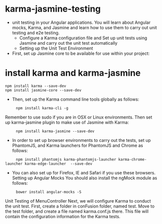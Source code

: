 
# karma-jasmine-testing
- unit testing in your Angular applications. You will learn about Angular mocks, Karma, and      Jasmine and learn how to use them to carry out unit testing and e2e testing.
  - Configure a Karma configuration file and Set up unit tests using Jasmine and carry out the   unit test automatically
  - Setting up the Unit Test Environment
- First, set up Jasmine core to be available for use within your project:

# install karma and karma-jasmine

```````
npm install karma --save-dev
npm install jasmine-core --save-dev
````````
- Then, set up the Karma command line tools globally as follows:

``````
     npm install karma-cli -g
``````

Remember to use sudo if you are in OSX or Linux environments.
Then set up karma-jasmine plugin to make use of Jasmine with Karma:
``````````
     npm install karma-jasmine --save-dev
````````````
- In order to set up browser environments to carry out the tests, set up PhantomJS, and Karma launchers for PhantomJS and Chrome as follows:

````````
     npm install phantomjs karma-phantomjs-launcher karma-chrome-launcher karma-edge-launcher  --save-dev
`````````` 

- You can also set up for Firefox, IE and Safari if you use these browsers.
Setting up Angular Mocks
You should also install the ngMock module as follows:

``````````
     bower install angular-mocks -S
``````````````
Unit Testing of MenuController
Next, we will configure Karma to conduct the unit test. First, create a folder in conFusion folder, named test.
Move to the test folder, and create a file named karma.conf.js there. This file will contain the configuration information for the Karma tests. 
